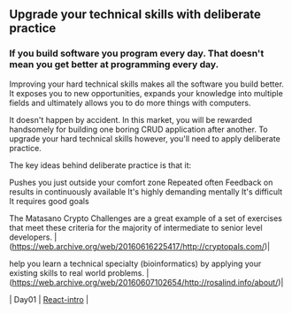 ## Upgrade your technical skills with deliberate practice

### If you build software you program every day. That doesn't mean you get better at programming every day.
Improving your hard technical skills makes all the software you build better. It exposes you to new opportunities, expands your knowledge into multiple fields and ultimately allows you to do more things with computers.

It doesn't happen by accident. In this market, you will be rewarded handsomely for building one boring CRUD application after another. To upgrade your hard technical skills however, you'll need to apply deliberate practice.

The key ideas behind deliberate practice is that it:

Pushes you just outside your comfort zone
Repeated often
Feedback on results in continuously available
It's highly demanding mentally
It's difficult
It requires good goals

The Matasano Crypto Challenges are a great example of a set of exercises that meet these criteria for the majority of intermediate to senior level developers.
|(https://web.archive.org/web/20160616225417/http://cryptopals.com/)|


help you learn a technical specialty (bioinformatics) by applying your existing skills to real world problems.
|(https://web.archive.org/web/20160607102654/http://rosalind.info/about/)|



| Day01  | [React-intro](https://github.com/AhmedAwamleh/reading-notes/blob/main/day01.md)  |
